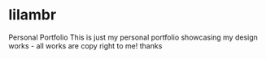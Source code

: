 # lilambr
Personal Portfolio 
This is just my personal portfolio showcasing my design works - all works are copy right to me! thanks
